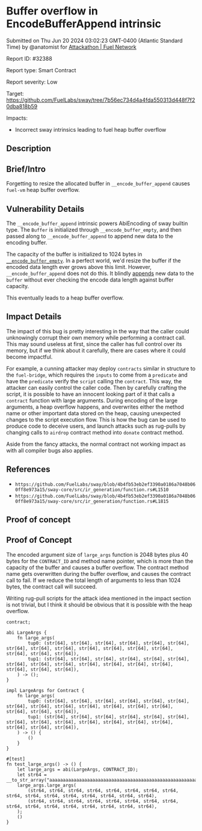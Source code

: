 
# Buffer overflow in EncodeBufferAppend intrinsic

Submitted on Thu Jun 20 2024 03:02:23 GMT-0400 (Atlantic Standard Time) by @anatomist for [Attackathon | Fuel Network](https://immunefi.com/bounty/fuel-network-attackathon/)

Report ID: #32388

Report type: Smart Contract

Report severity: Low

Target: https://github.com/FuelLabs/sway/tree/7b56ec734d4a4fda550313d448f7f20dba818b59

Impacts:
- Incorrect sway intrinsics leading to fuel heap buffer overflow

## Description
## Brief/Intro

Forgetting to resize the allocated buffer in `__encode_buffer_append` causes `fuel-vm` heap buffer overflow.

## Vulnerability Details

The `__encode_buffer_append` intrinsic powers AbiEncoding of sway builtin type. The `Buffer` is initialized through `__encode_buffer_empty`, and then passed along to `__encode_buffer_append` to append new data to the encoding buffer.

The capacity of the buffer is initialized to 1024 bytes in [`__encode_buffer_empty`](https://github.com/FuelLabs/sway/blob/4b4fb53eb2ef3390a0186a7048b060ff8e973a15/sway-core/src/ir_generation/function.rs#L1510). In a perfect world, we'd resize the buffer if the encoded data length ever grows above this limit. However, `__encode_buffer_append` does not do this. It blindly [appends](https://github.com/FuelLabs/sway/blob/4b4fb53eb2ef3390a0186a7048b060ff8e973a15/sway-core/src/ir_generation/function.rs#L1815) new data to the `buffer` without ever checking the encode data length against buffer capacity.

This eventually leads to a heap buffer overflow.

## Impact Details

The impact of this bug is pretty interesting in the way that the caller could unknowingly corrupt their own memory while performing a contract call. This may sound useless at first, since the caller has full control over its memory, but if we think about it carefully, there are cases where it could become impactful. 

For example, a cunning attacker may deploy `contracts` similar in structure to the `fuel-bridge`, which requires the `inputs` to come from a `predicate` and have the `predicate` verify the `script` calling the `contract`. This way, the  attacker can easily control the caller code. Then by carefully crafting the script, it is possible to have an innocent looking part of it that calls a `contract` function with large arguments. During encoding of the large arguments, a heap overflow happens, and overwrites either the method name or other important data stored on the heap, causing unexpected changes to the script execution flow. This is how the bug can be used to produce code to deceive users, and launch attacks such as rug-pulls by changing calls to `airdrop` contract method into `donate` contract method.

Aside from the fancy attacks, the normal contract not working impact as with all compiler bugs also applies.

## References

- `https://github.com/FuelLabs/sway/blob/4b4fb53eb2ef3390a0186a7048b060ff8e973a15/sway-core/src/ir_generation/function.rs#L1510`
- `https://github.com/FuelLabs/sway/blob/4b4fb53eb2ef3390a0186a7048b060ff8e973a15/sway-core/src/ir_generation/function.rs#L1815`
        
## Proof of concept
## Proof of Concept

The encoded argument size of `large_args` function is 2048 bytes plus 40 bytes for the `CONTRACT_ID` and method name pointer, which is more than the capacity of the buffer and causes a buffer overflow. The contract method name gets overwritten during the buffer overflow, and causes the contract call to fail. If we reduce the total length of arguments to less than 1024 bytes, the contract call will succeed.

Writing rug-pull scripts for the attack idea mentioned in the impact section is not trivial, but I think it should be obvious that it is possible with the heap overflow.

```
contract;

abi LargeArgs {
    fn large_args(
        tup0: (str[64], str[64], str[64], str[64], str[64], str[64], str[64], str[64], str[64], str[64], str[64], str[64], str[64], str[64], str[64], str[64]),
        tup1: (str[64], str[64], str[64], str[64], str[64], str[64], str[64], str[64], str[64], str[64], str[64], str[64], str[64], str[64], str[64], str[64]),
    ) -> ();
}

impl LargeArgs for Contract {
    fn large_args(
        tup0: (str[64], str[64], str[64], str[64], str[64], str[64], str[64], str[64], str[64], str[64], str[64], str[64], str[64], str[64], str[64], str[64]),
        tup1: (str[64], str[64], str[64], str[64], str[64], str[64], str[64], str[64], str[64], str[64], str[64], str[64], str[64], str[64], str[64], str[64]),
    ) -> () {
        ()
    }
}

#[test]
fn test_large_args() -> () {
    let large_args = abi(LargeArgs, CONTRACT_ID);
    let str64 = __to_str_array("aaaaaaaaaaaaaaaaaaaaaaaaaaaaaaaaaaaaaaaaaaaaaaaaaaaaaaaaaaaaaaaa");
    large_args.large_args(
        (str64, str64, str64, str64, str64, str64, str64, str64, str64, str64, str64, str64, str64, str64, str64, str64),
        (str64, str64, str64, str64, str64, str64, str64, str64, str64, str64, str64, str64, str64, str64, str64, str64),
    );
    ()
}
```
